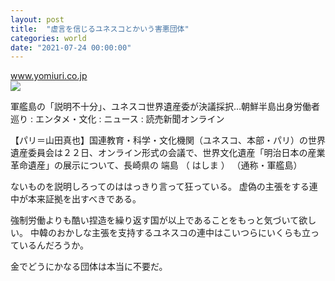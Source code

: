 ```yaml
---
layout: post
title:  "虚言を信じるユネスコとかいう害悪団体"
categories: world
date: "2021-07-24 00:00:00"
---
```



<div class="card">
  <a href="https://www.yomiuri.co.jp/culture/20210722-OYT1T50331/"></a>
  <div class="card__header">
    <a href="https://www.yomiuri.co.jp/culture/20210722-OYT1T50331/">www.yomiuri.co.jp</a>
  </div>
  <div class="card__image">
    <img src="https://www.yomiuri.co.jp/media/2021/07/20210722-OYT1I50151-T.jpg?type=ogp">
  </div>
  <div class="card__title">
    <p>軍艦島の「説明不十分」、ユネスコ世界遺産委が決議採択…朝鮮半島出身労働者巡り : エンタメ・文化 : ニュース : 読売新聞オンライン</p>
  </div>
  <div class="card__description">
    <p>【パリ＝山田真也】国連教育・科学・文化機関（ユネスコ、本部・パリ）の世界遺産委員会は２２日、オンライン形式の会議で、世界文化遺産「明治日本の産業革命遺産」の展示について、長崎県の 端島 （ はしま ） （通称・軍艦島）</p>
  </div>
</div>


ないものを説明しろってのははっきり言って狂っている。
虚偽の主張をする連中が本来証拠を出すべきである。

強制労働よりも酷い捏造を繰り返す国が以上であることをもっと気づいて欲しい。
中韓のおかしな主張を支持するユネスコの連中はこいつらにいくらも立っているんだろうか。

金でどうにかなる団体は本当に不要だ。

